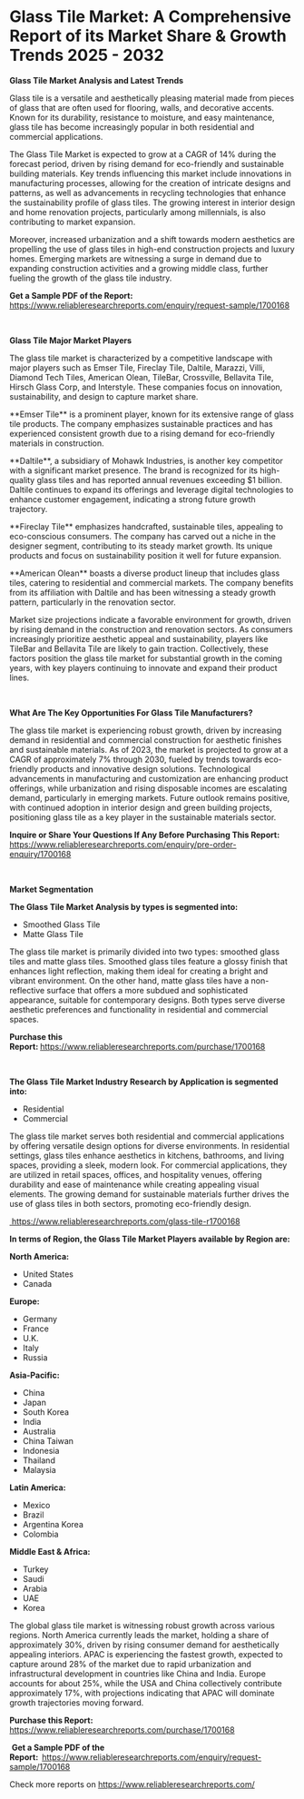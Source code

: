 <p><h1>Glass Tile Market: A Comprehensive Report of its Market Share & Growth Trends 2025 - 2032</h1></p><p><strong>Glass Tile Market Analysis and Latest Trends</strong></p>
<p><p>Glass tile is a versatile and aesthetically pleasing material made from pieces of glass that are often used for flooring, walls, and decorative accents. Known for its durability, resistance to moisture, and easy maintenance, glass tile has become increasingly popular in both residential and commercial applications. </p><p>The Glass Tile Market is expected to grow at a CAGR of 14% during the forecast period, driven by rising demand for eco-friendly and sustainable building materials. Key trends influencing this market include innovations in manufacturing processes, allowing for the creation of intricate designs and patterns, as well as advancements in recycling technologies that enhance the sustainability profile of glass tiles. The growing interest in interior design and home renovation projects, particularly among millennials, is also contributing to market expansion. </p><p>Moreover, increased urbanization and a shift towards modern aesthetics are propelling the use of glass tiles in high-end construction projects and luxury homes. Emerging markets are witnessing a surge in demand due to expanding construction activities and a growing middle class, further fueling the growth of the glass tile industry.</p></p>
<p><strong>Get a Sample PDF of the Report:&nbsp;</strong> <a href="https://www.reliableresearchreports.com/enquiry/request-sample/1700168?utm_campaign=2030&utm_medium=2&utm_source=Github&utm_content=ia&utm_term=31032025&utm_id=glass-tile">https://www.reliableresearchreports.com/enquiry/request-sample/1700168</a></p>
<p>&nbsp;</p>
<p><strong>Glass Tile Major Market Players</strong></p>
<p><p>The glass tile market is characterized by a competitive landscape with major players such as Emser Tile, Fireclay Tile, Daltile, Marazzi, Villi, Diamond Tech Tiles, American Olean, TileBar, Crossville, Bellavita Tile, Hirsch Glass Corp, and Interstyle. These companies focus on innovation, sustainability, and design to capture market share.</p><p>**Emser Tile** is a prominent player, known for its extensive range of glass tile products. The company emphasizes sustainable practices and has experienced consistent growth due to a rising demand for eco-friendly materials in construction.</p><p>**Daltile**, a subsidiary of Mohawk Industries, is another key competitor with a significant market presence. The brand is recognized for its high-quality glass tiles and has reported annual revenues exceeding $1 billion. Daltile continues to expand its offerings and leverage digital technologies to enhance customer engagement, indicating a strong future growth trajectory.</p><p>**Fireclay Tile** emphasizes handcrafted, sustainable tiles, appealing to eco-conscious consumers. The company has carved out a niche in the designer segment, contributing to its steady market growth. Its unique products and focus on sustainability position it well for future expansion.</p><p>**American Olean** boasts a diverse product lineup that includes glass tiles, catering to residential and commercial markets. The company benefits from its affiliation with Daltile and has been witnessing a steady growth pattern, particularly in the renovation sector.</p><p>Market size projections indicate a favorable environment for growth, driven by rising demand in the construction and renovation sectors. As consumers increasingly prioritize aesthetic appeal and sustainability, players like TileBar and Bellavita Tile are likely to gain traction. Collectively, these factors position the glass tile market for substantial growth in the coming years, with key players continuing to innovate and expand their product lines.</p></p>
<p>&nbsp;</p>
<p><strong>What Are The Key Opportunities For Glass Tile Manufacturers?</strong></p>
<p><p>The glass tile market is experiencing robust growth, driven by increasing demand in residential and commercial construction for aesthetic finishes and sustainable materials. As of 2023, the market is projected to grow at a CAGR of approximately 7% through 2030, fueled by trends towards eco-friendly products and innovative design solutions. Technological advancements in manufacturing and customization are enhancing product offerings, while urbanization and rising disposable incomes are escalating demand, particularly in emerging markets. Future outlook remains positive, with continued adoption in interior design and green building projects, positioning glass tile as a key player in the sustainable materials sector.</p></p>
<p><strong>Inquire or Share Your Questions If Any Before Purchasing This Report:</strong> <a href="https://www.reliableresearchreports.com/enquiry/pre-order-enquiry/1700168?utm_campaign=2030&utm_medium=2&utm_source=Github&utm_content=ia&utm_term=31032025&utm_id=glass-tile">https://www.reliableresearchreports.com/enquiry/pre-order-enquiry/1700168</a></p>
<p>&nbsp;</p>
<p><strong>Market Segmentation</strong></p>
<p><strong>The Glass Tile Market Analysis by types is segmented into:</strong></p>
<p><ul><li>Smoothed Glass Tile</li><li>Matte Glass Tile</li></ul></p>
<p><p>The glass tile market is primarily divided into two types: smoothed glass tiles and matte glass tiles. Smoothed glass tiles feature a glossy finish that enhances light reflection, making them ideal for creating a bright and vibrant environment. On the other hand, matte glass tiles have a non-reflective surface that offers a more subdued and sophisticated appearance, suitable for contemporary designs. Both types serve diverse aesthetic preferences and functionality in residential and commercial spaces.</p></p>
<p><strong>Purchase this Report:&nbsp;</strong><a href="https://www.reliableresearchreports.com/purchase/1700168?utm_campaign=2030&utm_medium=2&utm_source=Github&utm_content=ia&utm_term=31032025&utm_id=glass-tile">https://www.reliableresearchreports.com/purchase/1700168</a></p>
<p>&nbsp;</p>
<p><strong>The Glass Tile Market Industry Research by Application is segmented into:</strong></p>
<p><ul><li>Residential</li><li>Commercial</li></ul></p>
<p><p>The glass tile market serves both residential and commercial applications by offering versatile design options for diverse environments. In residential settings, glass tiles enhance aesthetics in kitchens, bathrooms, and living spaces, providing a sleek, modern look. For commercial applications, they are utilized in retail spaces, offices, and hospitality venues, offering durability and ease of maintenance while creating appealing visual elements. The growing demand for sustainable materials further drives the use of glass tiles in both sectors, promoting eco-friendly design.</p></p>
<p><a href="https://www.reliableresearchreports.com/glass-tile-r1700168?utm_campaign=2030&utm_medium=2&utm_source=Github&utm_content=ia&utm_term=31032025&utm_id=glass-tile">&nbsp;https://www.reliableresearchreports.com/glass-tile-r1700168</a></p>
<p><strong>In terms of Region, the Glass Tile Market Players available by Region are:</strong></p>
<p>
    <p> <strong> North America: </strong>
        <ul>
            <li>United States</li>
            <li>Canada</li>
        </ul>
        </p> 
    <p> <strong> Europe: </strong>
        <ul>
            <li>Germany</li>
            <li>France</li>
            <li>U.K.</li>
            <li>Italy</li>
            <li>Russia</li>
        </ul>
        </p> 
    <p> <strong> Asia-Pacific: </strong>
        <ul>
            <li>China</li>
            <li>Japan</li>
            <li>South Korea</li>
            <li>India</li>
            <li>Australia</li>
            <li>China Taiwan</li>
            <li>Indonesia</li>
            <li>Thailand</li>
            <li>Malaysia</li>
        </ul>
        </p> 
    <p> <strong> Latin America: </strong>
        <ul>
            <li>Mexico</li>
            <li>Brazil</li>
            <li>Argentina Korea</li>
            <li>Colombia</li>
        </ul>
        </p> 
    <p> <strong> Middle East & Africa: </strong>
        <ul>
            <li>Turkey</li>
            <li>Saudi</li>
            <li>Arabia</li>
            <li>UAE</li>
            <li>Korea</li>
        </ul>
    </p>
    </p>
<p><p>The global glass tile market is witnessing robust growth across various regions. North America currently leads the market, holding a share of approximately 30%, driven by rising consumer demand for aesthetically appealing interiors. APAC is experiencing the fastest growth, expected to capture around 28% of the market due to rapid urbanization and infrastructural development in countries like China and India. Europe accounts for about 25%, while the USA and China collectively contribute approximately 17%, with projections indicating that APAC will dominate growth trajectories moving forward.</p></p>
<p><strong>Purchase this Report: </strong><a href="https://www.reliableresearchreports.com/purchase/1700168?utm_campaign=2030&utm_medium=2&utm_source=Github&utm_content=ia&utm_term=31032025&utm_id=glass-tile">https://www.reliableresearchreports.com/purchase/1700168</a></p>
<p>&nbsp;<strong>Get a Sample PDF of the Report:&nbsp;&nbsp;</strong><a href="https://www.reliableresearchreports.com/enquiry/request-sample/1700168?utm_campaign=2030&utm_medium=2&utm_source=Github&utm_content=ia&utm_term=31032025&utm_id=glass-tile">https://www.reliableresearchreports.com/enquiry/request-sample/1700168</a></p>
<p><strong></strong></p>
<p>Check more reports on <a href="https://www.reliableresearchreports.com/?utm_campaign=2030&utm_medium=2&utm_source=Github&utm_content=ia&utm_term=31032025&utm_id=glass-tile">https://www.reliableresearchreports.com/</a></p>